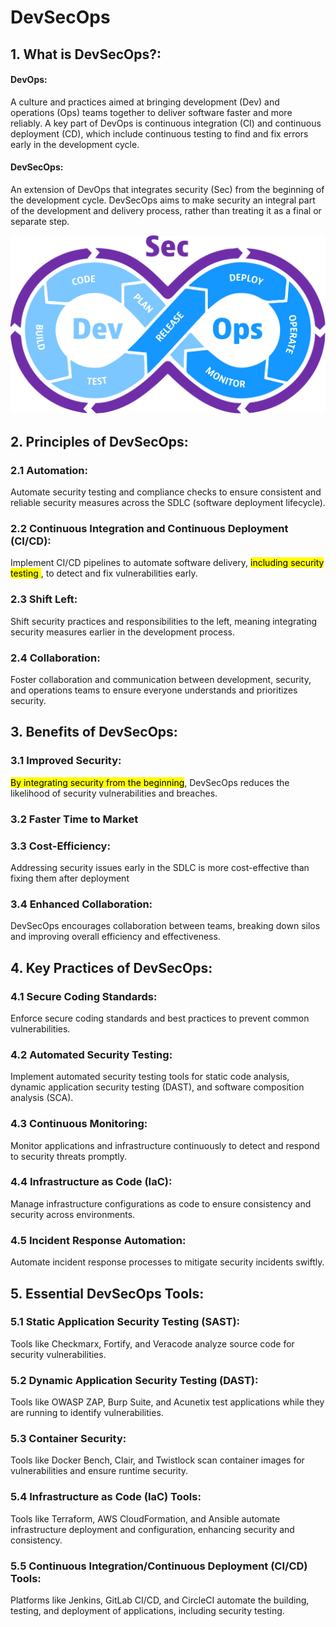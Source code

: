 # DevSecOps

## 1. **What is DevSecOps?**:
#### DevOps:
A culture and practices aimed at bringing development (Dev) and operations (Ops) teams together to deliver software faster and more reliably. A key part of DevOps is continuous integration (CI) and continuous deployment (CD), which include continuous testing to find and fix errors early in the development cycle.

#### DevSecOps: 
An extension of DevOps that integrates security (Sec) from the beginning of the development cycle. DevSecOps aims to make security an integral part of the development and delivery process, rather than treating it as a final or separate step.

![Alt text](/media/devsecops.webp)

## 2. **Principles of DevSecOps**:
### 2.1 **Automation**:
Automate security testing and compliance checks to ensure consistent and reliable security measures across the SDLC (software deployment lifecycle).
### 2.2 **Continuous Integration and Continuous Deployment (CI/CD)**:
Implement CI/CD pipelines to automate software delivery, <mark>including security testing </mark>, to detect and fix vulnerabilities early.
### 2.3 **Shift Left**:
Shift security practices and responsibilities to the left, meaning integrating security measures earlier in the development process.
### 2.4 **Collaboration**:
Foster collaboration and communication between development, security, and operations teams to ensure everyone understands and prioritizes security.

## 3. **Benefits of DevSecOps**:
### 3.1 **Improved Security**:
<mark>By integrating security from the beginning</mark>, DevSecOps reduces the likelihood of security vulnerabilities and breaches.

### 3.2 **Faster Time to Market**

### 3.3 **Cost-Efficiency**:
Addressing security issues early in the SDLC is more cost-effective than fixing them after deployment

### 3.4 **Enhanced Collaboration**:
DevSecOps encourages collaboration between teams, breaking down silos and improving overall efficiency and effectiveness.

## 4. **Key Practices of DevSecOps**:
### 4.1 **Secure Coding Standards**:
Enforce secure coding standards and best practices to prevent common vulnerabilities.

### 4.2 **Automated Security Testing**:
Implement automated security testing tools for static code analysis, dynamic application security testing (DAST), and software composition analysis (SCA).

### 4.3 **Continuous Monitoring**:
Monitor applications and infrastructure continuously to detect and respond to security threats promptly.

### 4.4 **Infrastructure as Code (IaC)**:
Manage infrastructure configurations as code to ensure consistency and security across environments.

### 4.5 **Incident Response Automation**:
Automate incident response processes to mitigate security incidents swiftly.

## 5. **Essential DevSecOps Tools**:

### 5.1 **Static Application Security Testing (SAST)**:
Tools like Checkmarx, Fortify, and Veracode analyze source code for security vulnerabilities.

### 5.2 **Dynamic Application Security Testing (DAST)**:
Tools like OWASP ZAP, Burp Suite, and Acunetix test applications while they are running to identify vulnerabilities.

### 5.3 **Container Security**:
Tools like Docker Bench, Clair, and Twistlock scan container images for vulnerabilities and ensure runtime security.

### 5.4 **Infrastructure as Code (IaC) Tools**:
Tools like Terraform, AWS CloudFormation, and Ansible automate infrastructure deployment and configuration, enhancing security and consistency.

### 5.5 **Continuous Integration/Continuous Deployment (CI/CD) Tools**:
Platforms like Jenkins, GitLab CI/CD, and CircleCI automate the building, testing, and deployment of applications, including security testing.
